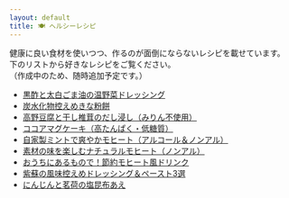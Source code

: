 ```yaml
---
layout: default
title: 🍽️ ヘルシーレシピ
---
```


健康に良い食材を使いつつ、作るのが面倒にならないレシピを載せています。  
下のリストから好きなレシピをご覧ください。  
（作成中のため、随時追加予定です。）

- [黒酢と太白ごま油の温野菜ドレッシング](warm-veggie-dressing1)
- [炭水化物控えめきな粉餅](kinako-mochi)
- [高野豆腐と干し椎茸のだし浸し（みりん不使用）](steamed-tofu-shiitake-dashi)
- [ココアマグケーキ（高たんぱく・低糖質）](cocoa-mugcake)
- [自家製ミントで爽やかモヒート（アルコール＆ノンアル）](mojito_freshmint)
- [素材の味を楽しむナチュラルモヒート（ノンアル）](mojito_natural_style)
- [おうちにあるもので！節約モヒート風ドリンク](mojito_economy_version)
- [紫蘇の風味控えめドレッシング＆ペースト3選](shiso_dressing_set)
- [にんじんと茗荷の塩昆布あえ](carrot-myoga-saltkombu)

